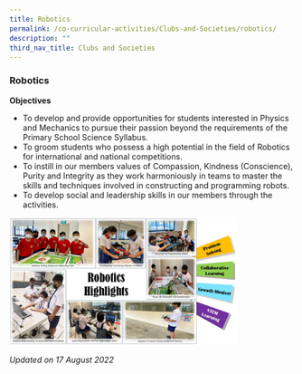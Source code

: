 ```yaml
---
title: Robotics
permalink: /co-curricular-activities/Clubs-and-Societies/robotics/
description: ""
third_nav_title: Clubs and Societies
---
```

### Robotics

**Objectives**

*   To develop and provide opportunities for students interested in Physics and Mechanics to pursue their passion beyond the requirements of the Primary School Science Syllabus.
*   To groom students who possess a high potential in the field of Robotics for international and national competitions.
*   To instill in our members values of Compassion, Kindness (Conscience), Purity and Integrity as they work harmoniously in teams to master the skills and techniques involved in constructing and programming robots.
*   To develop social and leadership skills in our members through the activities.

<img src="/images/robotics.png" 
     style="width:80%">
		 
*Updated on 17 August 2022*